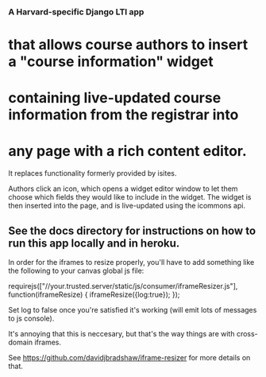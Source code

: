 
### A Harvard-specific Django LTI app 
# that allows course authors to insert a "course information" widget
# containing live-updated course information from the registrar into 
# any page with a rich content editor.

It replaces functionality formerly provided by isites.

Authors click an icon, which opens a widget editor window to let them choose
which fields they would like to include in the widget. The widget is then 
inserted into the page, and is live-updated using the icommons api.


## See the docs directory for instructions on how to run this app locally and in heroku.


In order for the iframes to resize properly, you'll have to add something like the following
to your canvas global js file:

requirejs(["//your.trusted.server/static/js/consumer/iframeResizer.js"], function(iframeResize) {
    iframeResize({log:true});
});

Set log to false once you're satisfied it's working (will emit lots of messages to js console). 

It's annoying that this is neccesary, but that's the way things are with cross-domain iframes.

See https://github.com/davidjbradshaw/iframe-resizer for more details on that.
